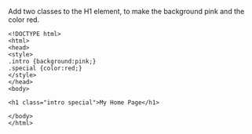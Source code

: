 Add two classes to the H1 element, to make the background pink and the color red.

    <!DOCTYPE html>
    <html>
    <head>
    <style>
    .intro {background:pink;}
    .special {color:red;}
    </style>
    </head>
    <body>
    
    <h1 class="intro special">My Home Page</h1>
    
    </body>
    </html>

